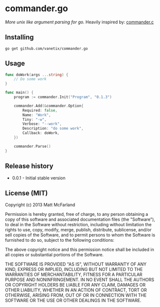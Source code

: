commander.go
============
*More unix like argument parsing for go.* Heavily inspired by: [commander.c](https://github.com/visionmedia/commander.c)

## Installing
`go get github.com/vanetix/commander.go`

## Usage
```go
func doWork(args ...string) {
	// Do some work
}

func main() {
	program := commander.Init("Program", "0.1.3")

	commander.Add(&commander.Option{
	    Required: false,
	    Name: "Work",
	    Tiny: "-w",
	    Verbose: "--work",
	    Description: "do some work",
	    Callback: doWork,
	})

	commander.Parse()
}
```

## Release history
- 0.0.1 - Initial stable version

## License (MIT)
Copyright (c) 2013 Matt McFarland

Permission is hereby granted, free of charge, to any person obtaining a copy of this software and associated documentation files (the "Software"), to deal in the Software without restriction, including without limitation the rights to use, copy, modify, merge, publish, distribute, sublicense, and/or sell copies of the Software, and to permit persons to whom the Software is furnished to do so, subject to the following conditions:

The above copyright notice and this permission notice shall be included in all copies or substantial portions of the Software.

THE SOFTWARE IS PROVIDED "AS IS", WITHOUT WARRANTY OF ANY KIND, EXPRESS OR IMPLIED, INCLUDING BUT NOT LIMITED TO THE WARRANTIES OF MERCHANTABILITY, FITNESS FOR A PARTICULAR PURPOSE AND NONINFRINGEMENT. IN NO EVENT SHALL THE AUTHORS OR COPYRIGHT HOLDERS BE LIABLE FOR ANY CLAIM, DAMAGES OR OTHER LIABILITY, WHETHER IN AN ACTION OF CONTRACT, TORT OR OTHERWISE, ARISING FROM, OUT OF OR IN CONNECTION WITH THE SOFTWARE OR THE USE OR OTHER DEALINGS IN THE SOFTWARE.
